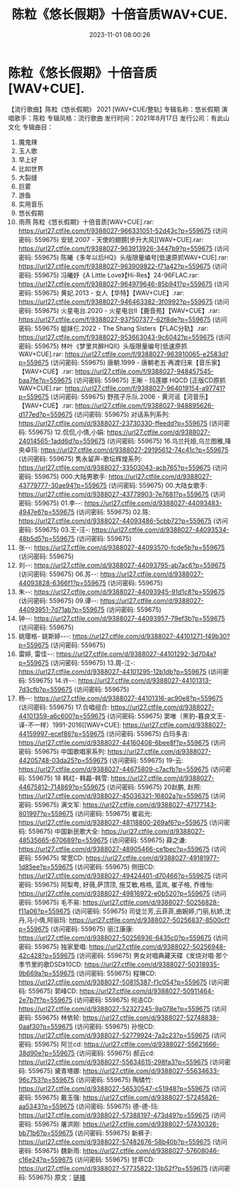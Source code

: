 ﻿---
title: 陈粒《悠长假期》十倍音质WAV+CUE.
date: 2023-11-01 08:00:26
categories: WAV车载音乐、镜像
tags: 华语中文
---
# 陈粒《悠长假期》十倍音质[WAV+CUE].

【流行歌曲】陈粒《悠长假期》 2021 [WAV+CUE/整轨]
专辑名称：悠长假期
演唱歌手：陈粒
专辑风格：流行歌曲
发行时间：2021年8月17日
发行公司：有此山文化
专辑曲目：
01. 魔鬼辣
02. 玉人歌
03. 早上好
04. 比如世界
05. 大裂缝
06. 巨雾
07. 游鱼
08. 实用音乐
09. 悠长假期
10. 雨燕
陈粒《悠长假期》十倍音质[WAV+CUE].rar: https://url27.ctfile.com/f/9388027-966331051-52d43c?p=559675
(访问密码: 559675)
安琥.2007 - 天使的翅膀[步升大风][WAV+CUE].rar: https://url27.ctfile.com/f/9388027-963913926-3447b9?p=559675
(访问密码: 559675)
陈曦《多年以后HQ》头版限量编号[低速原抓WAV+CUE].rar: https://url27.ctfile.com/f/9388027-963909822-f71a42?p=559675
(访问密码: 559675)
冯曦妤《A Little Love》【Hi-Res】24-96FLAC.rar: https://url27.ctfile.com/f/9388027-964979646-85b941?p=559675
(访问密码: 559675)
黄妃.2013 - 女人【华特】【WAV+CUE】.rar: https://url27.ctfile.com/f/9388027-946463382-3f0992?p=559675
(访问密码: 559675)
火星电台.2020 - 火星电台II【鹿音苑】【WAV+CUE】.rar: https://url27.ctfile.com/f/9388027-937507377-62f8de?p=559675
(访问密码: 559675)
姐妹仨.2022 - The Shang Sisters【FLAC分轨】.rar: https://url27.ctfile.com/f/9388027-953663043-9c6042?p=559675
(访问密码: 559675)
林叶《梦里共醉HQII》头版限量编号[低速原抓WAV+CUE].rar: https://url27.ctfile.com/f/9388027-963910065-e2583d?p=559675
(访问密码: 559675)
唐朝.1999 - 唐朝老五·再渡归来【音乐家】【WAV+CUE】.rar: https://url27.ctfile.com/f/9388027-948457545-baa7fe?p=559675
(访问密码: 559675)
王晰 - 玛莲娜 HQCD [正版CD原抓WAV+CUE].rar: https://url27.ctfile.com/f/9388027-964019154-a97741?p=559675
(访问密码: 559675)
野孩子乐队.2006 - 黄河谣【河音乐】【WAV+CUE】.rar: https://url27.ctfile.com/f/9388027-948895626-d177ed?p=559675
(访问密码: 559675)
对话系列系列: https://url27.ctfile.com/d/9388027-23730330-ffeedd?p=559675
(访问密码: 559675)
12.侃侃,小倩,小娟: https://url27.ctfile.com/d/9388027-24014565-1add6d?p=559675
(访问密码: 559675)
16.乌兰托娅,乌兰图雅,降央卓玛: https://url27.ctfile.com/d/9388027-29195612-74c41c?p=559675
(访问密码: 559675)
隽永留声-歌坛辉煌系列: https://url27.ctfile.com/d/9388027-33503043-acb765?p=559675
(访问密码: 559675)
000.大陆男歌手: https://url27.ctfile.com/d/9388027-43779777-30ae94?p=559675
(访问密码: 559675)
00.大陆女歌手: https://url27.ctfile.com/d/9388027-43779903-7e7681?p=559675
(访问密码: 559675)
01.李--: https://url27.ctfile.com/d/9388027-44093483-4947e6?p=559675
(访问密码: 559675)
02.陈: https://url27.ctfile.com/d/9388027-44093486-5cbb72?p=559675
(访问密码: 559675)
03.王-汪-: https://url27.ctfile.com/d/9388027-44093534-48b5d5?p=559675
(访问密码: 559675)
04. 张--: https://url27.ctfile.com/d/9388027-44093570-fcde5b?p=559675
(访问密码: 559675)
05. 刘--: https://url27.ctfile.com/d/9388027-44093795-ab7ac6?p=559675
(访问密码: 559675)
06.苏--: https://url27.ctfile.com/d/9388027-44093828-6366f1?p=559675
(访问密码: 559675)
07. 朱--: https://url27.ctfile.com/d/9388027-44093945-91d1c8?p=559675
(访问密码: 559675)
09.谭--: https://url27.ctfile.com/d/9388027-44093951-7d71ab?p=559675
(访问密码: 559675)
08. 钟--: https://url27.ctfile.com/d/9388027-44093957-79ef3b?p=559675
(访问密码: 559675)
10. 姚璎格- 姚斯婷---: https://url27.ctfile.com/d/9388027-44101271-f49b30?p=559675
(访问密码: 559675)
11. 雷婷, 雷佳--: https://url27.ctfile.com/d/9388027-44101292-3d704a?p=559675
(访问密码: 559675)
13.周-江-: https://url27.ctfile.com/d/9388027-44101295-12b1db?p=559675
(访问密码: 559675)
14.许--: https://url27.ctfile.com/d/9388027-44101313-7d3cfb?p=559675
(访问密码: 559675)
15. 杨--: https://url27.ctfile.com/d/9388027-44101316-ac90e8?p=559675
(访问密码: 559675)
17.合唱组合: https://url27.ctfile.com/d/9388027-44101359-a6c600?p=559675
(访问密码: 559675)
窦唯（黑豹-暮良文王-译-不一样）1991-2016[[WAV+CUE]: https://url27.ctfile.com/d/9388027-44159997-ecef86?p=559675
(访问密码: 559675)
白玛多吉: https://url27.ctfile.com/d/9388027-44160408-6bee8f?p=559675
(访问密码: 559675)
中国歌唱家系列: https://url27.ctfile.com/d/9388027-44205748-03da25?p=559675
(访问密码: 559675)
19-云: https://url27.ctfile.com/d/9388027-44675809-c7acfb?p=559675
(访问密码: 559675)
18 韩红- 韩磊-韩雪: https://url27.ctfile.com/d/9388027-44675812-714869?p=559675
(访问密码: 559675)
20赵鹏, 赵照: https://url27.ctfile.com/d/9388027-45036321-16802a?p=559675
(访问密码: 559675)
满文军: https://url27.ctfile.com/d/9388027-47177143-801997?p=559675
(访问密码: 559675)
崔岩光: https://url27.ctfile.com/d/9388027-48118800-269af6?p=559675
(访问密码: 559675)
中国新民歌大全: https://url27.ctfile.com/d/9388027-48535665-670689?p=559675
(访问密码: 559675)
薛之谦: https://url27.ctfile.com/d/9388027-48905466-ce1bec?p=559675
(访问密码: 559675)
常宽CD: https://url27.ctfile.com/d/9388027-49181977-1d85ee?p=559675
(访问密码: 559675)
侧田CD: https://url27.ctfile.com/d/9388027-49424401-d70466?p=559675
(访问密码: 559675)
阿梨粤, 好薇,萨顶顶, 施艾敏,格格, 蓝岚, 崔子格, 乔维怡: https://url27.ctfile.com/d/9388027-49816972-e0b520?p=559675
(访问密码: 559675)
毛不易: https://url27.ctfile.com/d/9388027-50256828-f11a06?p=559675
(访问密码: 559675)
司徒兰芳,云菲菲,曲婉婷,门丽,杭娇,沈丹,马小倩,阿丽玛: https://url27.ctfile.com/d/9388027-50256837-8500cf?p=559675
(访问密码: 559675)
丽江康康: https://url27.ctfile.com/d/9388027-50256936-6435c0?p=559675
(访问密码: 559675)
独家爱唱: https://url27.ctfile.com/d/9388027-50256948-42c428?p=559675
(访问密码: 559675)
男女对唱典藏天碟《发烧对唱·那个季节里的歌DSD》10CD: https://url27.ctfile.com/d/9388027-50318935-9b669a?p=559675
(访问密码: 559675)
程琳CD: https://url27.ctfile.com/d/9388027-50815387-f1c054?p=559675
(访问密码: 559675)
郭峰CD: https://url27.ctfile.com/d/9388027-50911464-2e7b7f?p=559675
(访问密码: 559675)
何洁CD: https://url27.ctfile.com/d/9388027-52327245-9a078e?p=559675
(访问密码: 559675)
林依轮: https://url27.ctfile.com/d/9388027-52748838-0aaf30?p=559675
(访问密码: 559675)
孙悦CD: https://url27.ctfile.com/d/9388027-52779924-7a2c23?p=559675
(访问密码: 559675)
阿兰cd: https://url27.ctfile.com/d/9388027-55621666-38d90e?p=559675
(访问密码: 559675)
郝云cd: https://url27.ctfile.com/d/9388027-55634615-298fa3?p=559675
(访问密码: 559675)
黛青塔娜: https://url27.ctfile.com/d/9388027-55634633-96c753?p=559675
(访问密码: 559675)
陶辚竹: https://url27.ctfile.com/d/9388027-56530547-c51948?p=559675
(访问密码: 559675)
戴玉强: https://url27.ctfile.com/d/9388027-57245826-aa5343?p=559675
(访问密码: 559675)
德-德-玛: https://url27.ctfile.com/d/9388027-57388197-473d49?p=559675
(访问密码: 559675)
屠洪刚: https://url27.ctfile.com/d/9388027-57430326-bb71b6?p=559675
(访问密码: 559675)
新裤子: https://url27.ctfile.com/d/9388027-57482676-58b40b?p=559675
(访问密码: 559675)
魏新雨: https://url27.ctfile.com/d/9388027-57608046-c16e24?p=559675
(访问密码: 559675)
甘苹CD: https://url27.ctfile.com/d/9388027-57735822-13b52f?p=559675
(访问密码: 559675)
原文：[链接](https://blog.sina.com.cn/s/blog_1647c7e76010313p5.html)
